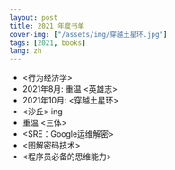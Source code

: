 ```yaml
---
layout: post
title: 2021 年度书单
cover-img: ["/assets/img/穿越土星环.jpg"]
tags: [2021, books]
lang: zh
---
```


- <行为经济学>
- 2021年8月: 重温 <英雄志> 
- 2021年10月: <穿越土星环>
- <沙丘> ing
- 重温 <三体>
- <SRE：Google运维解密> 
- <图解密码技术>
- <程序员必备的思维能力>




